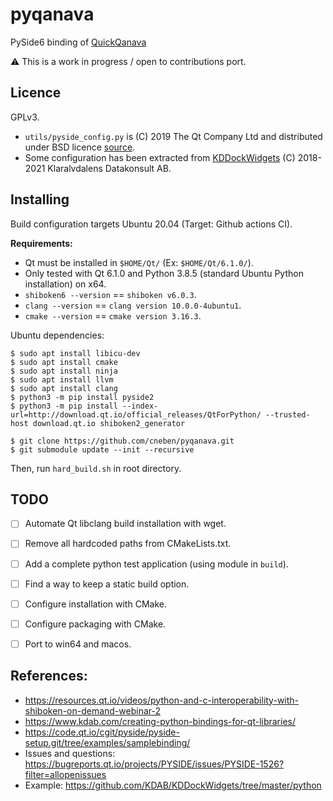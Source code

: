 # pyqanava

PySide6 binding of [QuickQanava](https://github.com/cneben/QuickQanava)

:warning: This is a work in progress / open to contributions port.

## Licence

GPLv3.

- `utils/pyside_config.py` is (C) 2019 The Qt Company Ltd and distributed under BSD licence [source](https://code.qt.io/cgit/pyside/pyside-setup.git/tree/examples/utils/pyside_config.py).
- Some configuration has been extracted from [KDDockWidgets](https://github.com/KDAB/KDDockWidgets) (C) 2018-2021 Klaralvdalens Datakonsult AB.

## Installing

Build configuration targets Ubuntu 20.04 (Target: Github actions CI).

**Requirements:**
- Qt must be installed in `$HOME/Qt/` (Ex: `$HOME/Qt/6.1.0/`).
- Only tested with Qt 6.1.0 and Python 3.8.5 (standard Ubuntu Python installation) on x64.
- `shiboken6 --version` == `shiboken v6.0.3`.
- `clang --version` == `clang version 10.0.0-4ubuntu1`.
- `cmake --version` == `cmake version 3.16.3`.

Ubuntu dependencies:
```
$ sudo apt install libicu-dev
$ sudo apt install cmake
$ sudo apt install ninja
$ sudo apt install llvm
$ sudo apt install clang
$ python3 -m pip install pyside2
$ python3 -m pip install --index-url=http://download.qt.io/official_releases/QtForPython/ --trusted-host download.qt.io shiboken2_generator
```

```
$ git clone https://github.com/cneben/pyqanava.git
$ git submodule update --init --recursive
```

Then, run `hard_build.sh` in root directory.

## TODO

- [ ] Automate Qt libclang build installation with wget.
- [ ] Remove all hardcoded paths from CMakeLists.txt.
- [ ] Add a complete python test application (using module in `build`).
- [ ] Find a way to keep a static build option.
- [ ] Configure installation with CMake.
- [ ] Configure packaging with CMake.
- [ ] Port to win64 and macos.


## References:

- https://resources.qt.io/videos/python-and-c-interoperability-with-shiboken-on-demand-webinar-2
- https://www.kdab.com/creating-python-bindings-for-qt-libraries/
- https://code.qt.io/cgit/pyside/pyside-setup.git/tree/examples/samplebinding/
- Issues and questions: https://bugreports.qt.io/projects/PYSIDE/issues/PYSIDE-1526?filter=allopenissues
- Example: https://github.com/KDAB/KDDockWidgets/tree/master/python
